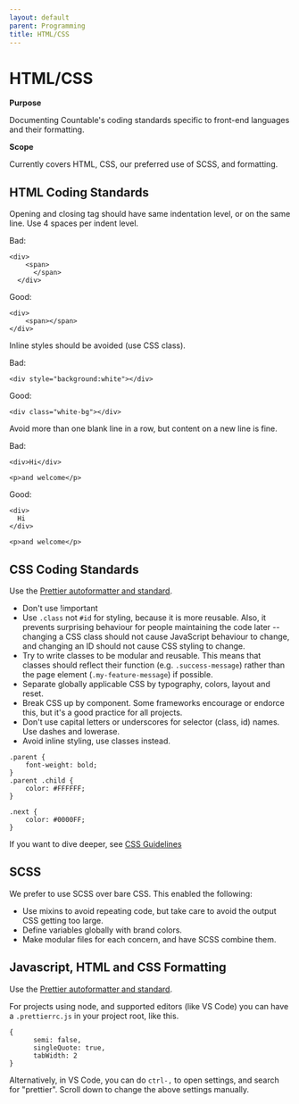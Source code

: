 ```yaml
---
layout: default
parent: Programming
title: HTML/CSS
---
```


# HTML/CSS

**Purpose**

Documenting Countable's coding standards specific to front-end languages and their formatting.

**Scope**

Currently covers HTML, CSS, our preferred use of SCSS, and formatting.

## HTML Coding Standards

Opening and closing tag should have same indentation level, or on the
same line. Use 4 spaces per indent level.

Bad:

    <div>
        <span>
          </span>
      </div>

Good:

    <div>
        <span></span>
    </div>

Inline styles should be avoided (use CSS class).

Bad:

    <div style="background:white"></div>

Good:

    <div class="white-bg"></div>

Avoid more than one blank line in a row, but content on a new line is
fine.

Bad:

    <div>Hi</div>
    
    <p>and welcome</p>

Good:

    <div>
      Hi
    </div>
    
    <p>and welcome</p>

## CSS Coding Standards

Use the [Prettier autoformatter and standard](https://github.com/prettier/prettier).

  - Don't use \!important
  - Use `.class` not `#id` for styling, because it is more reusable.
    Also, it prevents surprising behaviour for people maintaining the
    code later -- changing a CSS class should not cause JavaScript
    behaviour to change, and changing an ID should not cause CSS styling
    to change.
  - Try to write classes to be modular and reusable. This means that
    classes should reflect their function (e.g. `.success-message`)
    rather than the page element (`.my-feature-message`) if possible.
  - Separate globally applicable CSS by typography, colors, layout and
    reset.
  - Break CSS up by component. Some frameworks encourage or endorce
    this, but it's a good practice for all projects.
  - Don't use capital letters or underscores for selector (class, id)
    names. Use dashes and lowerase.
  - Avoid inline styling, use classes instead.

<!-- end list -->

    .parent {
        font-weight: bold;
    }
    .parent .child {
        color: #FFFFFF;
    }  
    
    .next {
        color: #0000FF;
    }

If you want to dive deeper, see [CSS Guidelines](https://cssguidelin.es/)

## SCSS

We prefer to use SCSS over bare CSS. This enabled the following:

  - Use mixins to avoid repeating code, but take care to avoid the
    output CSS getting too large.
  - Define variables globally with brand colors.
  - Make modular files for each concern, and have SCSS combine them.

## Javascript, HTML and CSS Formatting

Use the [Prettier autoformatter and standard](https://github.com/prettier/prettier).

For projects using node, and supported editors (like VS Code) you can
have a `.prettierrc.js` in your project root, like this.

    {
          semi: false,
          singleQuote: true,
          tabWidth: 2
    }

Alternatively, in VS Code, you can do `ctrl-,` to open settings, and
search for "prettier". Scroll down to change the above settings
manually.
